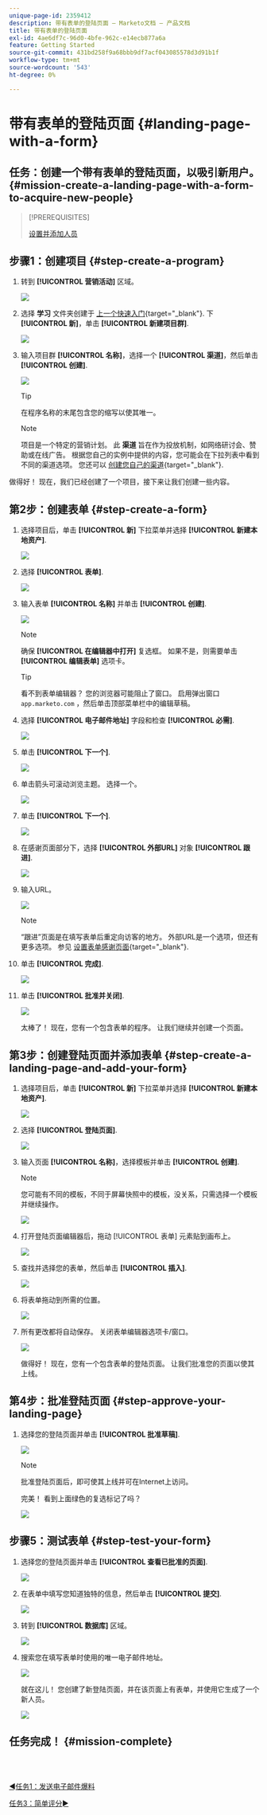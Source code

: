 ```yaml
---
unique-page-id: 2359412
description: 带有表单的登陆页面 — Marketo文档 — 产品文档
title: 带有表单的登陆页面
exl-id: 4ae6df7c-96d0-4bfe-962c-e14ecb877a6a
feature: Getting Started
source-git-commit: 431bd258f9a68bbb9df7acf043085578d3d91b1f
workflow-type: tm+mt
source-wordcount: '543'
ht-degree: 0%

---
```


# 带有表单的登陆页面 {#landing-page-with-a-form}

## 任务：创建一个带有表单的登陆页面，以吸引新用户。 {#mission-create-a-landing-page-with-a-form-to-acquire-new-people}

>[!PREREQUISITES]
>
>[设置并添加人员](/help/marketo/getting-started/quick-wins/get-set-up-and-add-a-person.md)

## 步骤1：创建项目 {#step-create-a-program}

1. 转到 **[!UICONTROL 营销活动]** 区域。

   ![](assets/landing-page-with-a-form-1.png)

1. 选择 **学习** 文件夹创建于 [上一个快速入门](/help/marketo/getting-started/quick-wins/send-an-email.md){target="_blank"}. 下 **[!UICONTROL 新]**，单击 **[!UICONTROL 新建项目群]**.

   ![](assets/landing-page-with-a-form-2.png)

1. 输入项目群 **[!UICONTROL 名称]**，选择一个 **[!UICONTROL 渠道]**，然后单击 **[!UICONTROL 创建]**.

   ![](assets/landing-page-with-a-form-3.png)

   >[!TIP]
   >
   >在程序名称的末尾包含您的缩写以使其唯一。

   >[!NOTE]
   >
   >项目是一个特定的营销计划。 此 **渠道** 旨在作为投放机制，如网络研讨会、赞助或在线广告。 根据您自己的实例中提供的内容，您可能会在下拉列表中看到不同的渠道选项。 您还可以 [创建您自己的渠道](/help/marketo/product-docs/administration/tags/create-a-program-channel.md){target="_blank"}.

做得好！ 现在，我们已经创建了一个项目，接下来让我们创建一些内容。

## 第2步：创建表单 {#step-create-a-form}

1. 选择项目后，单击 **[!UICONTROL 新]** 下拉菜单并选择 **[!UICONTROL 新建本地资产]**.

   ![](assets/landing-page-with-a-form-4.png)

1. 选择 **[!UICONTROL 表单]**.

   ![](assets/landing-page-with-a-form-5.png)

1. 输入表单 **[!UICONTROL 名称]** 并单击 **[!UICONTROL 创建]**.

   ![](assets/landing-page-with-a-form-6.png)

   >[!NOTE]
   >
   >确保 **[!UICONTROL 在编辑器中打开]** 复选框。 如果不是，则需要单击 **[!UICONTROL 编辑表单]** 选项卡。

   >[!TIP]
   >
   >看不到表单编辑器？ 您的浏览器可能阻止了窗口。 启用弹出窗口 `app.marketo.com` ，然后单击顶部菜单栏中的编辑草稿。

1. 选择 **[!UICONTROL 电子邮件地址]** 字段和检查 **[!UICONTROL 必需]**.

   ![](assets/landing-page-with-a-form-7.png)

1. 单击 **[!UICONTROL 下一个]**.

   ![](assets/landing-page-with-a-form-8.png)

1. 单击箭头可滚动浏览主题。 选择一个。

   ![](assets/landing-page-with-a-form-9.png)

1. 单击 **[!UICONTROL 下一个]**.

   ![](assets/landing-page-with-a-form-10.png)

1. 在感谢页面部分下，选择 **[!UICONTROL 外部URL]** 对象 **[!UICONTROL 跟进]**.

   ![](assets/landing-page-with-a-form-11.png)

1. 输入URL。

   ![](assets/landing-page-with-a-form-12.png)

   >[!NOTE]
   >
   >“跟进”页面是在填写表单后重定向访客的地方。 外部URL是一个选项，但还有更多选项。 参见 [设置表单感谢页面](/help/marketo/product-docs/demand-generation/forms/creating-a-form/set-a-form-thank-you-page.md){target="_blank"}.

1. 单击 **[!UICONTROL 完成]**.

   ![](assets/landing-page-with-a-form-13.png)

1. 单击 **[!UICONTROL 批准并关闭]**.

   ![](assets/landing-page-with-a-form-14.png)

   太棒了！ 现在，您有一个包含表单的程序。 让我们继续并创建一个页面。

## 第3步：创建登陆页面并添加表单 {#step-create-a-landing-page-and-add-your-form}

1. 选择项目后，单击 **[!UICONTROL 新]** 下拉菜单并选择 **[!UICONTROL 新建本地资产]**.

   ![](assets/landing-page-with-a-form-15.png)

1. 选择 **[!UICONTROL 登陆页面]**.

   ![](assets/landing-page-with-a-form-16.png)

1. 输入页面 **[!UICONTROL 名称]**，选择模板并单击 **[!UICONTROL 创建]**.

   >[!NOTE]
   >
   >您可能有不同的模板，不同于屏幕快照中的模板，没关系，只需选择一个模板并继续操作。

   ![](assets/landing-page-with-a-form-17.png)

1. 打开登陆页面编辑器后，拖动 [!UICONTROL 表单] 元素贴到画布上。

   ![](assets/landing-page-with-a-form-18.png)

1. 查找并选择您的表单，然后单击 **[!UICONTROL 插入]**.

   ![](assets/landing-page-with-a-form-19.png)

1. 将表单拖动到所需的位置。

   ![](assets/landing-page-with-a-form-20.png)

1. 所有更改都将自动保存。 关闭表单编辑器选项卡/窗口。

   ![](assets/landing-page-with-a-form-21.png)

   做得好！ 现在，您有一个包含表单的登陆页面。 让我们批准您的页面以使其上线。

## 第4步：批准登陆页面 {#step-approve-your-landing-page}

1. 选择您的登陆页面并单击 **[!UICONTROL 批准草稿]**.

   ![](assets/landing-page-with-a-form-22.png)

   >[!NOTE]
   >
   >批准登陆页面后，即可使其上线并可在Internet上访问。

   完美！ 看到上面绿色的复选标记了吗？

   ![](assets/landing-page-with-a-form-23.png)

## 步骤5：测试表单 {#step-test-your-form}

1. 选择您的登陆页面并单击 **[!UICONTROL 查看已批准的页面]**.

   ![](assets/landing-page-with-a-form-24.png)

1. 在表单中填写您知道独特的信息，然后单击 **[!UICONTROL 提交]**.

   ![](assets/landing-page-with-a-form-25.png)

1. 转到 **[!UICONTROL 数据库]** 区域。

   ![](assets/landing-page-with-a-form-26.png)

1. 搜索您在填写表单时使用的唯一电子邮件地址。

   ![](assets/landing-page-with-a-form-27.png)

   就在这儿！ 您创建了新登陆页面，并在该页面上有表单，并使用它生成了一个新人员。

   ![](assets/landing-page-with-a-form-28.png)

## 任务完成！ {#mission-complete}

<br> 

[◄任务1：发送电子邮件爆料](/help/marketo/getting-started/quick-wins/send-an-email.md)

[任务3：简单评分►](/help/marketo/getting-started/quick-wins/simple-scoring.md)
